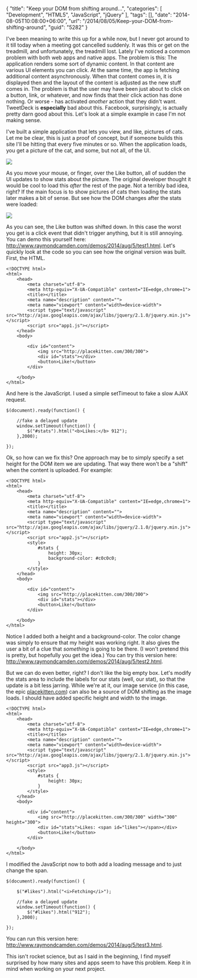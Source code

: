 {
	"title": "Keep your DOM from shifting around...",
	"categories": [
		"Development",
		"HTML5",
		"JavaScript",
		"jQuery"
	],
	"tags": [],
	"date": "2014-08-05T10:08:00+06:00",
	"url": "/2014/08/05/Keep-your-DOM-from-shifting-around",
	"guid": "5282"
}

<p>
I've been meaning to write this up for a while now, but I never got around to it till today when a meeting got cancelled suddenly. It was this or get on the treadmill, and unfortunately, the treadmill lost. Lately I've noticed a common problem with both web apps and native apps. The problem is this: The application renders some sort of dynamic content. In that content are various UI elements you can click. At the same time, the app is fetching additional content asynchronously. When that content comes in, it is displayed then and the layout of the content is adjusted as the new stuff comes in. The problem is that the user may have been just about to click on a button, link, or whatever, and now finds that their click action has done nothing. Or worse - has activated <i>another</i> action that they didn't want. TweetDeck is <b>especially</b> bad about this. Facebook, surprisingly, is actually pretty darn good about this. Let's look at a simple example in case I'm not making sense.
</p>
<!--more-->
<p>
I've built a simple application that lets you view, and like, pictures of cats. Let me be clear, this is just a proof of concept, but if someone builds this site I'll be hitting that every five minutes or so. When the application loads, you get a picture of the cat, and some, but not all, of the UI.
</p>

<p>
<img src="http://www.raymondcamden.com/images/s12.jpg" />
</p>

<p>
As you move your mouse, or finger, over the Like button, all of sudden the UI updates to show stats about the picture. The original developer thought it would be cool to load this <i>after</i> the rest of the page. Not a terribly bad idea, right? If the main focus is to show pictures of cats then loading the stats later makes a bit of sense. But see how the DOM changes after the stats were loaded:
</p>

<p>
<img src="http://www.raymondcamden.com/images/s22.jpg" />
</p>

<p>
As you can see, the Like button was shifted down. In this case the worst you get is a click event that didn't trigger anything, but it is still annoying. You can demo this yourself here: <a href="http://www.raymondcamden.com/demos/2014/aug/5/test1.html">http://www.raymondcamden.com/demos/2014/aug/5/test1.html</a>. Let's quickly look at the code so you can see how the original version was built. First, the HTML.
</p>

<pre><code class="language-markup">&lt;!DOCTYPE html&gt;
&lt;html&gt;
	&lt;head&gt;
		&lt;meta charset=&quot;utf-8&quot;&gt;
		&lt;meta http-equiv=&quot;X-UA-Compatible&quot; content=&quot;IE=edge,chrome=1&quot;&gt;
		&lt;title&gt;&lt;&#x2F;title&gt;
		&lt;meta name=&quot;description&quot; content=&quot;&quot;&gt;
		&lt;meta name=&quot;viewport&quot; content=&quot;width=device-width&quot;&gt;
		&lt;script type=&quot;text&#x2F;javascript&quot; src=&quot;http:&#x2F;&#x2F;ajax.googleapis.com&#x2F;ajax&#x2F;libs&#x2F;jquery&#x2F;2.1.0&#x2F;jquery.min.js&quot;&gt;&lt;&#x2F;script&gt;
		&lt;script src=&quot;app1.js&quot;&gt;&lt;&#x2F;script&gt;
	&lt;&#x2F;head&gt;
	&lt;body&gt;

		&lt;div id=&quot;content&quot;&gt;
			&lt;img src=&quot;http:&#x2F;&#x2F;placekitten.com&#x2F;300&#x2F;300&quot;&gt;
			&lt;div id=&quot;stats&quot;&gt;&lt;&#x2F;div&gt;
			&lt;button&gt;Like!&lt;&#x2F;button&gt;
		&lt;&#x2F;div&gt;
		
	&lt;&#x2F;body&gt;
&lt;&#x2F;html&gt;</code></pre>

<p>
And here is the JavaScript. I used a simple setTimeout to fake a slow AJAX request.
</p>

<pre><code class="language-javascript">$(document).ready(function() {

	&#x2F;&#x2F;fake a delayed update
	window.setTimeout(function() {
		$(&quot;#stats&quot;).html(&quot;&lt;b&gt;Likes:&lt;&#x2F;b&gt; 912&quot;);
	},2000);
	
});</code></pre>

<p>
Ok, so how can we fix this? One approach may be to simply specify a set height for the DOM item we are updating. That way there won't be a "shift" when the content is uploaded. For example:
</p>

<pre><code class="language-markup">&lt;!DOCTYPE html&gt;
&lt;html&gt;
	&lt;head&gt;
		&lt;meta charset=&quot;utf-8&quot;&gt;
		&lt;meta http-equiv=&quot;X-UA-Compatible&quot; content=&quot;IE=edge,chrome=1&quot;&gt;
		&lt;title&gt;&lt;&#x2F;title&gt;
		&lt;meta name=&quot;description&quot; content=&quot;&quot;&gt;
		&lt;meta name=&quot;viewport&quot; content=&quot;width=device-width&quot;&gt;
		&lt;script type=&quot;text&#x2F;javascript&quot; src=&quot;http:&#x2F;&#x2F;ajax.googleapis.com&#x2F;ajax&#x2F;libs&#x2F;jquery&#x2F;2.1.0&#x2F;jquery.min.js&quot;&gt;&lt;&#x2F;script&gt;
		&lt;script src=&quot;app2.js&quot;&gt;&lt;&#x2F;script&gt;
		&lt;style&gt;
			#stats {
				height: 30px;
				background-color: #c0c0c0;
			}
		&lt;&#x2F;style&gt;
	&lt;&#x2F;head&gt;
	&lt;body&gt;

		&lt;div id=&quot;content&quot;&gt;
			&lt;img src=&quot;http:&#x2F;&#x2F;placekitten.com&#x2F;300&#x2F;300&quot;&gt;
			&lt;div id=&quot;stats&quot;&gt;&lt;&#x2F;div&gt;
			&lt;button&gt;Like!&lt;&#x2F;button&gt;
		&lt;&#x2F;div&gt;
		
	&lt;&#x2F;body&gt;
&lt;&#x2F;html&gt;
</code></pre>

<p>
Notice I added both a height and a background-color. The color change was simply to ensure that my height was working right. It also gives the user a bit of a clue that <i>something</i> is going to be there. (I won't pretend this is pretty, but hopefully you get the idea.) You can try this version here: <a href="http://www.raymondcamden.com/demos/2014/aug/5/test2.html">http://www.raymondcamden.com/demos/2014/aug/5/test2.html</a>.
</p>

<p>
But we can do even better, right? I don't like the big empty box. Let's modify the stats area to include the labels for our stats (well, our stat), so that the update is a bit less jarring. While we're at it, our image service (in this case, the epic <a href="http://placekitten.com/">placekitten.com</a>) can also be a source of DOM shifting as the image loads. I should have added specific height and width to the image.
</p>

<pre><code class="language-markup">&lt;!DOCTYPE html&gt;
&lt;html&gt;
	&lt;head&gt;
		&lt;meta charset=&quot;utf-8&quot;&gt;
		&lt;meta http-equiv=&quot;X-UA-Compatible&quot; content=&quot;IE=edge,chrome=1&quot;&gt;
		&lt;title&gt;&lt;&#x2F;title&gt;
		&lt;meta name=&quot;description&quot; content=&quot;&quot;&gt;
		&lt;meta name=&quot;viewport&quot; content=&quot;width=device-width&quot;&gt;
		&lt;script type=&quot;text&#x2F;javascript&quot; src=&quot;http:&#x2F;&#x2F;ajax.googleapis.com&#x2F;ajax&#x2F;libs&#x2F;jquery&#x2F;2.1.0&#x2F;jquery.min.js&quot;&gt;&lt;&#x2F;script&gt;
		&lt;script src=&quot;app3.js&quot;&gt;&lt;&#x2F;script&gt;
		&lt;style&gt;
			#stats {
				height: 30px;
			}
		&lt;&#x2F;style&gt;
	&lt;&#x2F;head&gt;
	&lt;body&gt;

		&lt;div id=&quot;content&quot;&gt;
			&lt;img src=&quot;http:&#x2F;&#x2F;placekitten.com&#x2F;300&#x2F;300&quot; width=&quot;300&quot; height=&quot;300&quot;&gt;
			&lt;div id=&quot;stats&quot;&gt;Likes: &lt;span id=&quot;likes&quot;&gt;&lt;&#x2F;span&gt;&lt;&#x2F;div&gt;
			&lt;button&gt;Like!&lt;&#x2F;button&gt;
		&lt;&#x2F;div&gt;
		
	&lt;&#x2F;body&gt;
&lt;&#x2F;html&gt;
</code></pre>

<p>
I modified the JavaScript now to both add a loading message and to just change the span.
</p>

<pre><code class="language-javascript">$(document).ready(function() {

	$(&quot;#likes&quot;).html(&quot;&lt;i&gt;Fetching&lt;&#x2F;i&gt;&quot;);

	&#x2F;&#x2F;fake a delayed update
	window.setTimeout(function() {
		$(&quot;#likes&quot;).html(&quot;912&quot;);
	},2000);
	
});</code></pre>

<p>
You can run this version here: <a href="http://www.raymondcamden.com/demos/2014/aug/5/test3.html">http://www.raymondcamden.com/demos/2014/aug/5/test3.html</a>.
</p>

<p>
This isn't rocket science, but as I said in the beginning, I find myself surprised by how many sites and apps seem to have this problem. Keep it in mind when working on your next project.
</p>
